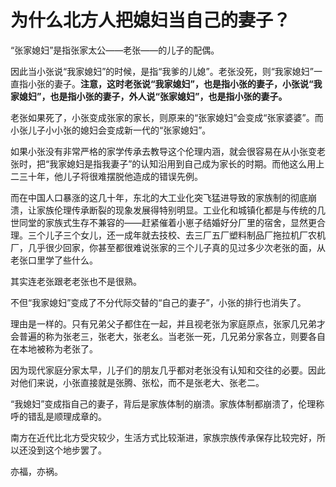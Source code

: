 # 为什么北方人把媳妇当自己的妻子？

“张家媳妇”是指张家太公——老张——的儿子的配偶。

因此当小张说“我家媳妇”的时候，是指“我爹的儿媳”。老张没死，则“我家媳妇”一直指小张的妻子。**注意，这时老张说“我家媳妇”，也是指小张的妻子，小张说“我家媳妇”，也是指小张的妻子，外人说“张家媳妇”，也是指小张的妻子。**

老张如果死了，小张变成张家的家长，则原来的“张家媳妇”会变成“张家婆婆”。而小张儿子小小张的媳妇会变成新一代的“张家媳妇”。

  


如果小张没有非常严格的家学传承去教导这个伦理内涵，就会很容易在从小张变老张时，把“我家媳妇是指我妻子”的认知沿用到自己成为家长的时期。而他这么用上二三十年，他儿子将很难摆脱他造成的错误先例。

而在中国人口暴涨的这几十年，东北的大工业化突飞猛进导致的家族制的彻底崩溃，让家族伦理传承断裂的现象发展得特别明显。工业化和城镇化都是与传统的几世同堂的家族式生存不兼容的——赶紧催着小崽子结婚好分厂里的宿舍，显然更合理。三个儿子三个女儿，还一成年就去技校、去三厂五厂塑料制品厂拖拉机厂农机厂，几乎很少回家，你甚至都很难说张家的三个儿子真的见过多少次老张的面，从老张口里学了些什么。

其实连老张跟老老张也不是很熟。

不但“我家媳妇”变成了不分代际交替的“自己的妻子”，小张的排行也消失了。

理由是一样的。只有兄弟父子都住在一起，并且视老张为家庭原点，张家几兄弟才会普遍的称为张老三，张老大，张老幺。当老张一死，几兄弟分家各立，则要各自在本地被称为老张了。

因为现代家庭分家太早，儿子们的朋友几乎都对老张没有认知和交往的必要。因此对他们来说，小张直接就是张腾、张松，而不是张老大、张老二。

“我媳妇”变成指自己的妻子，背后是家族体制的崩溃。家族体制都崩溃了，伦理称呼的错乱是顺理成章的。

南方在近代比北方受灾较少，生活方式比较渐进，家族宗族传承保存比较完好，所以还没到这个地步罢了。

亦福，亦祸。



